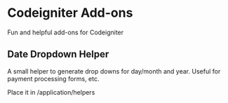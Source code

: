 Codeigniter Add-ons
=============

Fun and helpful add-ons for Codeigniter


Date Dropdown Helper
------------------------
A small helper to generate drop downs for day/month and year. Useful for payment processing forms, etc.

Place it in /application/helpers


